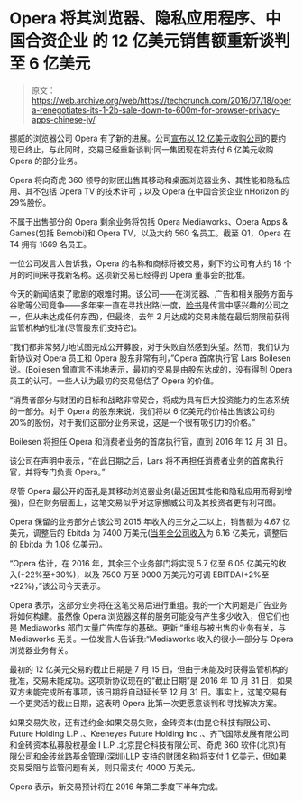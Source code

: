 # Opera 将其浏览器、隐私应用程序、中国合资企业 的 12 亿美元销售额重新谈判至 6 亿美元

> 原文：<https://web.archive.org/web/https://techcrunch.com/2016/07/18/opera-renegotiates-its-1-2b-sale-down-to-600m-for-browser-privacy-apps-chinese-jv/>

挪威的浏览器公司 Opera 有了新的进展。公司[宣布](https://web.archive.org/web/20230317211314/http://www.newsweb.no/newsweb/search.do?messageId=406030)[以 12 亿美元收购公司](https://web.archive.org/web/20230317211314/https://techcrunch.com/2016/02/09/chinese-tech-group-led-by-qihoo-360-bids-1-2b-for-browser-maker-opera/)的要约现已终止，与此同时，交易已经重新谈判:同一集团现在将支付 6 亿美元收购 Opera 的部分业务。

Opera 将向奇虎 360 领导的财团出售其移动和桌面浏览器业务、其性能和隐私应用、其不包括 Opera TV 的技术许可；以及 Opera 在中国合资企业 nHorizon 的 29%股份。

不属于出售部分的 Opera 剩余业务将包括 Opera Mediaworks、Opera Apps & Games(包括 Bemobi)和 Opera TV，以及大约 560 名员工。截至 Q1，Opera 在 T4 拥有 1669 名员工。

一位公司发言人告诉我，Opera 的名称和商标将被交易，剩下的公司有大约 18 个月的时间来寻找新名称。这项新交易已经得到 Opera 董事会的批准。

今天的新闻结束了歌剧的艰难时期。该公司——在浏览器、广告和相关服务方面与谷歌等公司竞争——多年来一直在寻找出路(一度，[脸书](https://web.archive.org/web/20230317211314/https://techcrunch.com/2012/05/30/as-facebook-rumors-swirl-opera-plays-up-its-social-cred-in-new-opera-mini-7-browser/)是传言中感兴趣的公司之一，但从未达成任何东西)，但最终，去年 2 月达成的交易未能在最后期限前获得监管机构的批准(尽管股东们支持它)。

“我们都非常努力地试图完成公开募股，对于失败自然感到失望。然而，我们认为新协议对 Opera 员工和 Opera 股东非常有利，”Opera 首席执行官 Lars Boilesen 说。(Boilesen 曾直言不讳地表示，最初的交易是由股东达成的，没有得到 Opera 员工的认可。一些人认为最初的交易低估了 Opera 的价值。

“消费者部分与财团的目标和战略非常契合，将成为具有巨大投资能力的生态系统的一部分。对于 Opera 的股东来说，我们将以 6 亿美元的价格出售该公司约 20%的股份，对于我们这部分业务来说，这是一个很有吸引力的价格。”

Boilesen 将担任 Opera 和消费者业务的首席执行官，直到 2016 年 12 月 31 日。

该公司在声明中表示，“在此日期之后，Lars 将不再担任消费者业务的首席执行官，并将专门负责 Opera。”

尽管 Opera 最公开的面孔是其移动浏览器业务(最近因其性能和隐私应用而得到增强)，但在财务层面上，这笔交易似乎对这家挪威公司及其投资者更有利可图。

Opera 保留的业务部分占该公司 2015 年收入的三分之二以上，销售额为 4.67 亿美元，调整后的 Ebitda 为 7400 万美元([当年全公司收入](https://web.archive.org/web/20230317211314/http://www.operasoftware.com/content/download/7793/262572/version/2/file/OPERA_AR2015_150dpi.pdf)为 6.16 亿美元，调整后的 Ebitda 为 1.08 亿美元)。

“Opera 估计，在 2016 年，其余三个业务部门将实现 5.7 亿至 6.05 亿美元的收入(+22%至+30%)，以及 7500 万至 9000 万美元的可调 EBITDA(+2%至+22%)，”该公司今天表示。

Opera 表示，这部分业务将在这笔交易后进行重组。我的一个大问题是广告业务将如何构建。虽然像 Opera 浏览器这样的服务可能没有产生多少收入，但它们也是 Mediaworks 部门大量广告库存的基础。更新:“重组与被出售的业务有关，与 Mediaworks 无关。一位发言人告诉我:“Mediaworks 收入的很小一部分与 Opera 浏览器业务有关。

最初的 12 亿美元交易的截止日期是 7 月 15 日，但由于未能及时获得监管机构的批准，交易未能成功。这项新协议现在的“截止日期”是 2016 年 10 月 31 日，如果双方未能完成所有事项，该日期将自动延长至 12 月 31 日。事实上，这笔交易有一个更灵活的截止日期，这表明 Opera 比第一次更愿意谈判和寻找解决方案。

如果交易失败，还有违约金:如果交易失败，金砖资本(由昆仑科技有限公司、Future Holding L.P .、Keeneyes Future Holding Inc .、齐飞国际发展有限公司和金砖资本私募股权基金 I L.P .北京昆仑科技有限公司、奇虎 360 软件(北京)有限公司和金砖丝路基金管理(深圳)LLP 支持的财团名称)将支付 1 亿美元，但如果交易受阻与监管问题有关，则只需支付 4000 万美元。

Opera 表示，新交易预计将在 2016 年第三季度下半年完成。